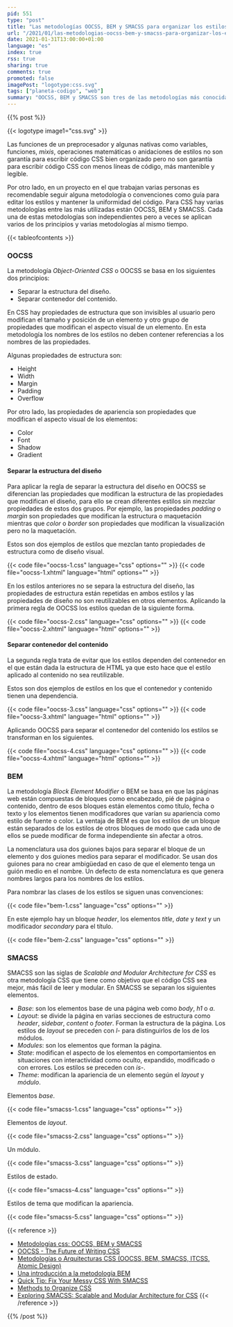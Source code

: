 ```yaml
---
pid: 551
type: "post"
title: "Las metodologías OOCSS, BEM y SMACSS para organizar los estilos CSS"
url: "/2021/01/las-metodologias-oocss-bem-y-smacss-para-organizar-los-estilos-css/"
date: 2021-01-31T13:00:00+01:00
language: "es"
index: true
rss: true
sharing: true
comments: true
promoted: false
imagePost: "logotype:css.svg"
tags: ["planeta-codigo", "web"]
summary: "OOCSS, BEM y SMACSS son tres de las metodologías más conocidas para organizar el código CSS con la intención de que sea legible y mantenible. Cada una de estas metodologías define una serie de convenciones y reglas que han de seguir los estilos y propiedades CSS."
---
```


{{% post %}}

{{< logotype image1="css.svg" >}}

Las funciones de un preprocesador y algunas nativas como variables, funciones, _mixis_, operaciones matemáticas o anidaciones de estilos no son garantía para escribir código CSS bien organizado pero no son garantía para escribir código CSS con menos líneas de código, más mantenible y legible.

Por otro lado, en un proyecto en el que trabajan varias personas es recomendable seguir alguna metodología o convenciones como guía para editar los estilos y mantener la uniformidad del código. Para CSS hay varias metodologías entre las más utilizadas están OOCSS, BEM y SMACSS. Cada una de estas metodologías son independientes pero a veces se aplican varios de los principios y varias metodologías al mismo tiempo.

{{< tableofcontents >}}

### OOCSS

La metodología _Object-Oriented CSS_ o OOCSS se basa en los siguientes dos principios:

* Separar la estructura del diseño.
* Separar contenedor del contenido.

En CSS hay propiedades de estructura que son invisibles al usuario pero modifican el tamaño y posición de un elemento y otro grupo de propiedades que modifican el aspecto visual de un elemento. En esta metodología los nombres de los estilos no deben contener referencias a los nombres de las propiedades.

Algunas propiedades de estructura son:

* Height
* Width
* Margin
* Padding
* Overflow

Por otro lado, las propiedades de apariencia son propiedades que modifican el aspecto visual de los elementos:

* Color
* Font
* Shadow
* Gradient

#### Separar la estructura del diseño

Para aplicar la regla de separar la estructura del diseño en OOCSS se diferencian las propiedades que modifican la estructura de las propiedades que modifican el diseño, para ello se crean diferentes estilos sin mezclar propiedades de estos dos grupos. Por ejemplo, las propiedades _padding_ o _margin_ son propiedades que modifican la estructura o maquetación mientras que _color_ o _border_ son propiedades que modifican la visualización pero no la maquetación.

Estos son dos ejemplos de estilos que mezclan tanto propiedades de estructura como de diseño visual.

{{< code file="oocss-1.css" language="css" options="" >}}
{{< code file="oocss-1.xhtml" language="html" options="" >}}

En los estilos anteriores no se separa la estructura del diseño, las propiedades de estructura están repetidas en ambos estilos y las propiedades de diseño no son reutilizables en otros elementos. Aplicando la primera regla de OOCSS los estilos quedan de la siguiente forma.

{{< code file="oocss-2.css" language="css" options="" >}}
{{< code file="oocss-2.xhtml" language="html" options="" >}}

#### Separar contenedor del contenido

La segunda regla trata de evitar que los estilos dependen del contenedor en el que están dada la estructura de HTML ya que esto hace que el estilo aplicado al contenido no sea reutilizable.

Estos son dos ejemplos de estilos en los que el contenedor y contenido tienen una dependencia.

{{< code file="oocss-3.css" language="css" options="" >}}
{{< code file="oocss-3.xhtml" language="html" options="" >}}

Aplicando OOCSS para separar el contenedor del contenido los estilos se transforman en los siguientes.

{{< code file="oocss-4.css" language="css" options="" >}}
{{< code file="oocss-4.xhtml" language="html" options="" >}}

### BEM

La metodología _Block Element Modifier_ o BEM se basa en que las páginas web están compuestas de bloques como encabezado, pié de página o contenido, dentro de esos bloques están elementos como título, fecha o texto y los elementos tienen modificadores que varían su apariencia como estilo de fuente o color. La ventaja de BEM es que los estilos de un bloque están separados de los estilos de otros bloques de modo que cada uno de ellos se puede modificar de forma independiente sin afectar a otros.

La nomenclatura usa dos guiones bajos para separar el bloque de un elemento y dos guiones medios para separar el modificador. Se usan dos guiones para no crear ambigüedad en caso de que el elemento tenga un guión medio en el nombre. Un defecto de esta nomenclatura es que genera nombres largos para los nombres de los estilos.

Para nombrar las clases de los estilos se siguen unas convenciones:

{{< code file="bem-1.css" language="css" options="" >}}

En este ejemplo hay un bloque _header_, los elementos _title_, _date_ y _text_ y un modificador _secondary_ para el título.

{{< code file="bem-2.css" language="css" options="" >}}

### SMACSS

SMACSS son las siglas de _Scalable and Modular Architecture for CSS_ es otra metodología CSS que tiene como objetivo que el código CSS sea mejor, más fácil de leer y modular. En SMACSS se separan los siguientes elementos.

* _Base_: son los elementos base de una página web como _body_, _h1_ o _a_.
* _Layout_: se divide la página en varias secciones de estructura como _header_, _sidebar_, _content_ o _footer_. Forman la estructura de la página. Los estilos de _layout_ se preceden con _l-_ para distinguirlos de los de los módulos.
* _Modules_: son los elementos que forman la página.
* _State_: modifican el aspecto de los elementos en comportamientos en situaciones con interactividad como oculto, expandido, modificado o con errores. Los estilos se preceden con _is-_.
* _Theme_: modifican la apariencia de un elemento según el _layout_ y _módulo_.

Elementos _base_.

{{< code file="smacss-1.css" language="css" options="" >}}

Elementos de _layout_.

{{< code file="smacss-2.css" language="css" options="" >}}

Un módulo.

{{< code file="smacss-3.css" language="css" options="" >}}

Estilos de estado.

{{< code file="smacss-4.css" language="css" options="" >}}

Estilos de tema que modifican la apariencia.

{{< code file="smacss-5.css" language="css" options="" >}}

{{< reference >}}
* [Metodologías css: OOCSS, BEM y SMACSS](https://www.espai.es/blog/2016/07/metodologias-css-oocss-bem-smacss/)
* [OOCSS - The Future of Writing CSS](https://www.keycdn.com/blog/oocss)
* [Metodologías o Arquitecturas CSS (OOCSS, BEM, SMACSS, ITCSS, Atomic Design)](https://medium.com/williambastidasblog/metodolog%C3%ADas-o-arquitecturas-css-oocss-bem-smacss-itcss-atomic-design-a1a3cfbfa6c9)
* [Una introducción a la metodología BEM](https://webdesign.tutsplus.com/es/articles/an-introduction-to-the-bem-methodology--cms-19403)
* [Quick Tip: Fix Your Messy CSS With SMACSS](https://webdesign.tutsplus.com/articles/quick-tip-fix-your-messy-css-with-smacss--webdesign-18489)
* [Methods to Organize CSS](https://css-tricks.com/methods-organize-css/)
* [Exploring SMACSS: Scalable and Modular Architecture for CSS](https://www.toptal.com/css/smacss-scalable-modular-architecture-css)
{{< /reference >}}

{{% /post %}}
